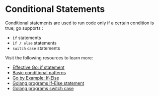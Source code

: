 # Conditional Statements

Conditional statements are used to run code only if a certain condition is true; go supports :

- `if` statements
- `if / else` statements
- `switch` `case` statements

Visit the following resources to learn more:

- [Effective Go: if statement](https://go.dev/doc/effective_go#if)
- [Basic conditional patterns](https://yourbasic.org/golang/if-else-statement/)
- [Go by Example: If-Else](https://gobyexample.com/if-else)
- [Golang programs If-Else statement](https://www.golangprograms.com/golang-if-else-statements.html)
- [Golang programs switch case](https://www.golangprograms.com/golang-switch-case-statements.html)
